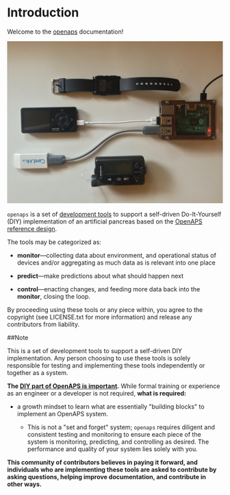 # Introduction 

Welcome to the [openaps](https://github.com/openaps/openaps) documentation!

![Example OpenAPS Setup](./docs/IMG_1112.jpg)

`openaps` is a set of [development tools](https://net.educause.edu/ir/library/pdf/ELI7088.pdf) to support a self-driven Do-It-Yourself (DIY) implementation of an artificial pancreas based on the [OpenAPS reference design](http://openaps.org/open-artificial-pancreas-system-openaps-reference-design/).

The tools may be categorized as:

*  **monitor**—collecting data about environment, and operational status of devices and/or aggregating as much data as is relevant into one place

* **predict**—make predictions about what should happen next

* **control**—enacting changes, and feeding more data back into the **monitor**, closing the loop.

By proceeding using these tools or any piece within, you agree to the copyright (see LICENSE.txt for more information) and release any contributors from liability. 

##Note

This is a set of development tools to support a self-driven DIY implementation. Any person choosing to use these tools is solely responsible for testing and implementing these tools independently or together as a system.  

**The [DIY part of OpenAPS is important](http://bit.ly/1NBbZtO).** While formal training or experience as an engineer or a developer is not required, **what is required:**

* a growth mindset to learn what are essentially "building blocks" to implement an OpenAPS system. 
	
	* This is not a "set and forget" system; `openaps` requires diligent and consistent testing and monitoring to ensure each piece of the system is monitoring, predicting, and controlling as desired.  The performance and quality of your system lies solely with you.

**This community of contributors believes in paying it forward, and individuals who are implementing these tools are asked to contribute by asking questions, helping improve documentation, and contribute in other ways.**










